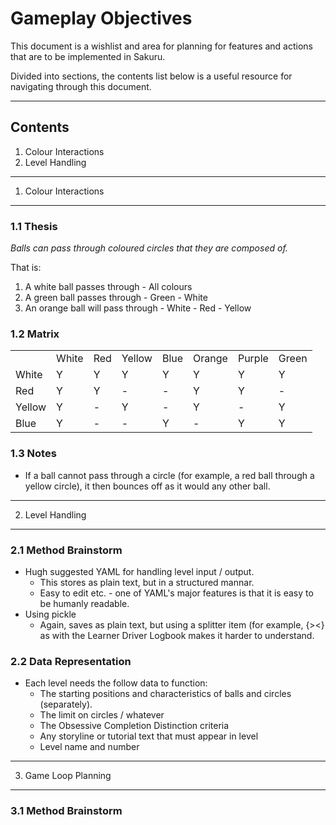 ﻿Gameplay Objectives
===================

This document is a wishlist and area for planning for features and actions that are to be implemented in Sakuru.

Divided into sections, the contents list below is a useful resource for navigating through this document.

***

Contents
--------

1. Colour Interactions
2. Level Handling


***

1. Colour Interactions
----------------------

### 1.1 Thesis ###

*Balls can pass through coloured circles that they are composed of.*

That is:

  1. A white ball passes through
    - All colours
  2. A green ball passes through
    - Green
    - White
  3. An orange ball will pass through
    - White
    - Red
    - Yellow

### 1.2 Matrix ###

<table>
  <tr>
    <td>&nbsp;</td>
    <td>White</td>
    <td>Red</td>
    <td>Yellow</td>
    <td>Blue</td>
    <td>Orange</td>
    <td>Purple</td>
    <td>Green</td>
  </tr>
  <tr>
    <td>White</td>
    <td>Y</td>
    <td>Y</td>
    <td>Y</td>
    <td>Y</td>
    <td>Y</td>
    <td>Y</td>
    <td>Y</td>
  </tr>
  <tr>
    <td>Red</td>
    <td>Y</td>
    <td>Y</td>
    <td>-</td>
    <td>-</td>
    <td>Y</td>
    <td>Y</td>
    <td>-</td>
  </tr>
  <tr>
    <td>Yellow</td>
    <td>Y</td>
    <td>-</td>
    <td>Y</td>
    <td>-</td>
    <td>Y</td>
    <td>-</td>
    <td>Y</td>
  </tr>
  <tr>
    <td>Blue</td>
    <td>Y</td>
    <td>-</td>
    <td>-</td>
    <td>Y</td>
    <td>-</td>
    <td>Y</td>
    <td>Y</td>
  </tr>
</table>

### 1.3 Notes ###

-  If a ball cannot pass through a circle (for example, a red ball through a yellow circle), it then bounces off as it would any other ball.


***

2. Level Handling
-----------------

### 2.1 Method Brainstorm ###
- Hugh suggested YAML for handling level input / output.
  * This stores as plain text, but in a structured mannar.
  * Easy to edit etc. - one of YAML's major features is that it is easy to be humanly readable.
- Using pickle
  * Again, saves as plain text, but using a splitter item (for example, {><} as with the Learner Driver Logbook makes it harder to understand.

### 2.2 Data Representation ###
- Each level needs the follow data to function:
  * The starting positions and characteristics of balls and circles (separately).
  * The limit on circles / whatever
  * The Obsessive Completion Distinction criteria
  * Any storyline or tutorial text that must appear in level
  * Level name and number

***

3. Game Loop Planning
---------------------

### 3.1 Method Brainstorm ###

